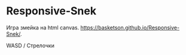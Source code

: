 # Responsive-Snek
Игра змейка на html canvas.
https://basketson.github.io/Responsive-Snek/.

WASD / Стрелочки
